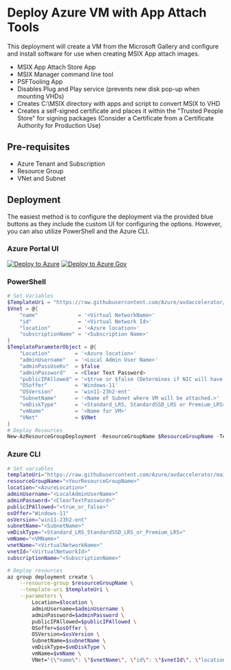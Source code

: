 # Deploy Azure VM with App Attach Tools
This deployment will create a VM from the Microsoft Gallery and configure and install software for use when creating MSIX App attach images.
- MSIX App Attach Store App
- MSIX Manager command line tool
- PSFTooling App
- Disables Plug and Play service (prevents new disk pop-up when mounting VHDs)
- Creates C:\MSIX directory with apps and script to convert MSIX to VHD
- Creates a self-signed certificate and places it within the "Trusted People Store" for signing packages
  (Consider a Certificate from a Certificate Authority for Production Use)

## Pre-requisites

- Azure Tenant and Subscription
- Resource Group
- VNet and Subnet

## Deployment

The easiest method is to configure the deployment via the provided blue buttons as they include the custom UI for configuring the options.  However, you can also utilize PowerShell and the Azure CLI.

### Azure Portal UI

[![Deploy to Azure](https://aka.ms/deploytoazurebutton)](https://portal.azure.com/#blade/Microsoft_Azure_CreateUIDef/CustomDeploymentBlade/uri/https%3A%2F%2Fraw.githubusercontent.com%2FAzure%2Favdaccelerator%2Fmain%2Fworkload%2Farm%2Fbrownfield%2FdeployAppAttachToolsVM.json/uiFormDefinitionUri/https%3A%2F%2Fraw.githubusercontent.com%2FAzure%2Favdaccelerator%2Fmain%2Fworkload%2Fportal-ui%2Fbrownfield%2FportalUiAppAttachToolsVM.json) [![Deploy to Azure Gov](https://aka.ms/deploytoazuregovbutton)](https://portal.azure.us/?feature.deployapiver=2022-12-01#blade/Microsoft_Azure_CreateUIDef/CustomDeploymentBlade/uri/https%3A%2F%2Fraw.githubusercontent.com%2FAzure%2Favdaccelerator%2Fmain%2Fworkload%2Farm%2Fbrownfield%2FdeployAppAttachToolsVM.json/uiFormDefinitionUri/https%3A%2F%2Fraw.githubusercontent.com%2FAzure%2Favdaccelerator%2Fmain%2Fworkload%2Fportal-ui%2Fbrownfield%2FportalUiAppAttachToolsVM.json)

### PowerShell

```powershell
# Set Variables
$TemplateUri = "https://raw.githubusercontent.com/Azure/avdaccelerator/main/workload/arm/brownfield/deployAppAttachToolsVM.json"
$Vnet = @{
    "name"             = '<Virtual NetworkName>'
    "id"               = '<Virtual Network Id>'
    "location"         = '<Azure location>'
    "subscriptionName" = '<Subscription Name>'
}
$TemplateParameterObject = @{
    "Location"        = '<Azure location>'
    "adminUsername"   = '<Local Admin User Name>'
    "adminPassUseKv"  = $false
    "adminPassword"   = <Clear Text Password>
    "publicIPAllowed" = '<$true or $false (Determines if NIC will have a Public IP Address)>'
    "OSoffer"         = 'Windows-11'
    "OSVersion"       = 'win11-23h2-ent'
    "SubnetName"      = '<Name of Subnet where VM will be attached.>'
    "vmDiskType"      = '<Standard_LRS, StandardSSD_LRS or Premium_LRS>'
    "vmName"          = '<Name for VM>'
    "VNet"            = $VNet
}
# Deploy Resources
New-AzResourceGroupDeployment -ResourceGroupName $ResourceGroupName -TemplateUri $TemplateUri -TemplateParameterObject $TemplateParameterObject -Verbose
```

### Azure CLI
```bash
# Set variables
templateUri="https://raw.githubusercontent.com/Azure/avdaccelerator/main/workload/arm/brownfield/deployAppAttachToolsVM.json"
resourceGroupName="<YourResourceGroupName>"
location="<AzureLocation>"
adminUsername="<LocalAdminUserName>"
adminPassword="<ClearTextPassword>"
publicIPAllowed="<true_or_false>"
osOffer="Windows-11"
osVersion="win11-23h2-ent"
subnetName="<SubnetName>"
vmDiskType="<Standard_LRS_StandardSSD_LRS_or_Premium_LRS>"
vmName="<VMName>"
vnetName="<VirtualNetworkName>"
vnetId="<VirtualNetworkId>"
subscriptionName="<SubscriptionName>"

# Deploy resources
az group deployment create \
    --resource-group $resourceGroupName \
    --template-uri $templateUri \
    --parameters \
        Location=$location \
        adminUsername=$adminUsername \
        adminPassword=$adminPassword \
        publicIPAllowed=$publicIPAllowed \
        OSoffer=$osOffer \
        OSVersion=$osVersion \
        SubnetName=$subnetName \
        vmDiskType=$vmDiskType \
        vmName=$vmName \
        VNet="{\"name\": \"$vnetName\", \"id\": \"$vnetId\", \"location\": \"$location\", \"subscriptionName\": \"$subscriptionName\"}"
```

